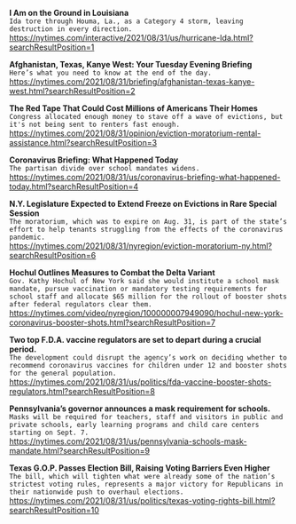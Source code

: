 **I Am on the Ground in Louisiana**\
`Ida tore through Houma, La., as a Category 4 storm, leaving destruction in every direction.`\
https://nytimes.com/interactive/2021/08/31/us/hurricane-Ida.html?searchResultPosition=1

**Afghanistan, Texas, Kanye West: Your Tuesday Evening Briefing**\
`Here’s what you need to know at the end of the day.`\
https://nytimes.com/2021/08/31/briefing/afghanistan-texas-kanye-west.html?searchResultPosition=2

**The Red Tape That Could Cost Millions of Americans Their Homes**\
`Congress allocated enough money to stave off a wave of evictions, but it's not being sent to renters fast enough.`\
https://nytimes.com/2021/08/31/opinion/eviction-moratorium-rental-assistance.html?searchResultPosition=3

**Coronavirus Briefing: What Happened Today**\
`The partisan divide over school mandates widens.`\
https://nytimes.com/2021/08/31/us/coronavirus-briefing-what-happened-today.html?searchResultPosition=4

**N.Y. Legislature Expected to Extend Freeze on Evictions in Rare Special Session**\
`The moratorium, which was to expire on Aug. 31, is part of the state’s effort to help tenants struggling from the effects of the coronavirus pandemic.`\
https://nytimes.com/2021/08/31/nyregion/eviction-moratorium-ny.html?searchResultPosition=6

**Hochul Outlines Measures to Combat the Delta Variant**\
`Gov. Kathy Hochul of New York said she would institute a school mask mandate, pursue vaccination or mandatory testing requirements for school staff and allocate $65 million for the rollout of booster shots after federal regulators clear them.`\
https://nytimes.com/video/nyregion/100000007949090/hochul-new-york-coronavirus-booster-shots.html?searchResultPosition=7

**Two top F.D.A. vaccine regulators are set to depart during a crucial period.**\
`The development could disrupt the agency’s work on deciding whether to recommend coronavirus vaccines for children under 12 and booster shots for the general population.`\
https://nytimes.com/2021/08/31/us/politics/fda-vaccine-booster-shots-regulators.html?searchResultPosition=8

**Pennsylvania’s governor announces a mask requirement for schools.**\
`Masks will be required for teachers, staff and visitors in public and private schools, early learning programs and child care centers starting on Sept. 7.`\
https://nytimes.com/2021/08/31/us/pennsylvania-schools-mask-mandate.html?searchResultPosition=9

**Texas G.O.P. Passes Election Bill, Raising Voting Barriers Even Higher**\
`The bill, which will tighten what were already some of the nation’s strictest voting rules, represents a major victory for Republicans in their nationwide push to overhaul elections.`\
https://nytimes.com/2021/08/31/us/politics/texas-voting-rights-bill.html?searchResultPosition=10

